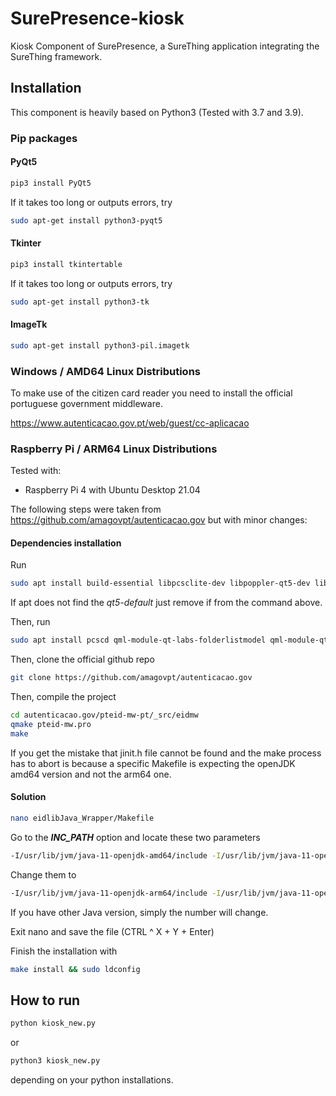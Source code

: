 # SurePresence-kiosk
Kiosk Component of SurePresence, a SureThing application integrating the SureThing framework.

## Installation
This component is heavily based on Python3 (Tested with 3.7 and 3.9).
### Pip packages

#### PyQt5
```bash
pip3 install PyQt5
```
If it takes too long or outputs errors, try
```bash
sudo apt-get install python3-pyqt5
```

#### Tkinter
```bash
pip3 install tkintertable
```

If it takes too long or outputs errors, try

```bash
sudo apt-get install python3-tk
```

#### ImageTk
```bash
sudo apt-get install python3-pil.imagetk
```

### Windows / AMD64 Linux Distributions
To make use of the citizen card reader you need to install the 
official portuguese government middleware.

https://www.autenticacao.gov.pt/web/guest/cc-aplicacao

### Raspberry Pi / ARM64 Linux Distributions
Tested with:
 - Raspberry Pi 4 with Ubuntu Desktop 21.04

The following steps were taken from https://github.com/amagovpt/autenticacao.gov but with minor changes:

#### Dependencies installation
Run
```bash
sudo apt install build-essential libpcsclite-dev libpoppler-qt5-dev libzip-dev libopenjp2-7-dev libpng-dev qtbase5-dev qt5-qmake qtbase5-private-dev qt5-default qtdeclarative5-dev qtquickcontrols2-5-dev qml-module-qtquick-controls2 libssl-dev libxerces-c-dev libxml-security-c-dev swig libcurl4-nss-dev
```
If apt does not find the *qt5-default* just remove if from the command above.

Then, run

```bash
sudo apt install pcscd qml-module-qt-labs-folderlistmodel qml-module-qt-labs-settings qml-module-qt-labs-platform qml-module-qtgraphicaleffects qml-module-qtquick-controls qml-module-qtquick-controls2 qml-module-qtquick-dialogs qml-module-qtquick-layouts qml-module-qtquick-templates2 qml-module-qtquick-window2 qml-module-qtquick2 qt5-gtk-platformtheme libnsspem fonts-lato
```

Then, clone the official github repo
```bash
git clone https://github.com/amagovpt/autenticacao.gov
```

Then, compile the project
```bash
cd autenticacao.gov/pteid-mw-pt/_src/eidmw
qmake pteid-mw.pro
make
```

If you get the mistake that jinit.h file cannot be found and the make process has 
to abort is because a specific Makefile is expecting the openJDK amd64 version and 
not the arm64 one.

#### Solution
```bash
nano eidlibJava_Wrapper/Makefile 
```
Go to the ***INC_PATH*** option and locate these two parameters
```bash
-I/usr/lib/jvm/java-11-openjdk-amd64/include -I/usr/lib/jvm/java-11-openjdk-amd64/include/linux
```
Change them to
```bash
-I/usr/lib/jvm/java-11-openjdk-arm64/include -I/usr/lib/jvm/java-11-openjdk-arm64/include/linux
```
If you have other Java version, simply the number will change.

Exit nano and save the file (CTRL ^ X + Y + Enter)

Finish the installation with
```bash
make install && sudo ldconfig
```
## How to run
```bash
python kiosk_new.py
```
or
```bash
python3 kiosk_new.py
```
depending on your python installations.

